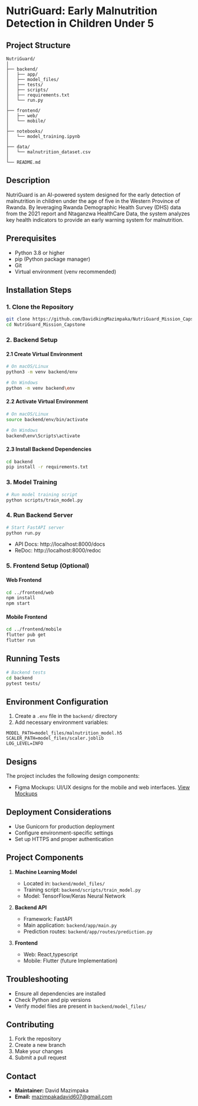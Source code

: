 # NutriGuard: Early Malnutrition Detection in Children Under 5

## Project Structure
```
NutriGuard/
│
├── backend/
│   ├── app/
│   ├── model_files/
│   ├── tests/
│   ├── scripts/
│   ├── requirements.txt
│   └── run.py
│
├── frontend/
│   ├── web/
│   └── mobile/
│
├── notebooks/
│   └── model_training.ipynb
│
├── data/
│   └── malnutrition_dataset.csv
│
└── README.md
```

## Description
NutriGuard is an AI-powered system designed for the early detection of malnutrition in children under the age of five in the Western Province of Rwanda. By leveraging Rwanda Demographic Health Survey (DHS) data from the 2021 report and Ntaganzwa HealthCare Data, the system analyzes key health indicators to provide an early warning system for malnutrition.

## Prerequisites
- Python 3.8 or higher
- pip (Python package manager)
- Git
- Virtual environment (venv recommended)

## Installation Steps

### 1. Clone the Repository
```bash
git clone https://github.com/DavidkingMazimpaka/NutriGuard_Mission_Capstone.git
cd NutriGuard_Mission_Capstone
```

### 2. Backend Setup
#### 2.1 Create Virtual Environment
```bash
# On macOS/Linux
python3 -m venv backend/env

# On Windows
python -m venv backend\env
```

#### 2.2 Activate Virtual Environment
```bash
# On macOS/Linux
source backend/env/bin/activate

# On Windows
backend\env\Scripts\activate
```

#### 2.3 Install Backend Dependencies
```bash
cd backend
pip install -r requirements.txt
```

### 3. Model Training
```bash
# Run model training script
python scripts/train_model.py
```

### 4. Run Backend Server
```bash
# Start FastAPI server
python run.py
```
- API Docs: http://localhost:8000/docs
- ReDoc: http://localhost:8000/redoc

### 5. Frontend Setup (Optional)
#### Web Frontend
```bash
cd ../frontend/web
npm install
npm start
```

#### Mobile Frontend
```bash
cd ../frontend/mobile
flutter pub get
flutter run
```

## Running Tests
```bash
# Backend tests
cd backend
pytest tests/
```

## Environment Configuration
1. Create a `.env` file in the `backend/` directory
2. Add necessary environment variables:
```
MODEL_PATH=model_files/malnutrition_model.h5
SCALER_PATH=model_files/scaler.joblib
LOG_LEVEL=INFO
```
## Designs
The project includes the following design components:
- Figma Mockups: UI/UX designs for the mobile and web interfaces. [View Mockups](https://www.figma.com/proto/jgtbH2Xs0YMXiesIClfGWi/NutriGuard?node-id=0-1&t=9lzvu1IxIhSQkn9T-1)


## Deployment Considerations
- Use Gunicorn for production deployment
- Configure environment-specific settings
- Set up HTTPS and proper authentication

## Project Components
1. **Machine Learning Model**
   - Located in: `backend/model_files/`
   - Training script: `backend/scripts/train_model.py`
   - Model: TensorFlow/Keras Neural Network

2. **Backend API**
   - Framework: FastAPI
   - Main application: `backend/app/main.py`
   - Prediction routes: `backend/app/routes/prediction.py`

3. **Frontend**
   - Web: React,typescript
   - Mobile: Flutter (future Implementation)

## Troubleshooting
- Ensure all dependencies are installed
- Check Python and pip versions
- Verify model files are present in `backend/model_files/`

## Contributing
1. Fork the repository
2. Create a new branch
3. Make your changes
4. Submit a pull request

## Contact
- **Maintainer:** David Mazimpaka
- **Email:** mazimpakadavid607@gmail.com
